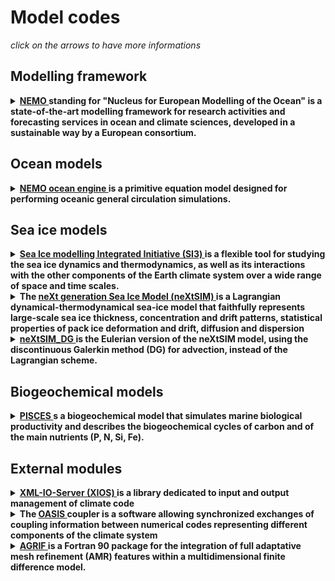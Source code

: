 # Model codes

*click on the arrows to have more informations*

## Modelling framework

<details>
  <summary><strong><a href="https://www.nemo-ocean.eu/"> NEMO </a> standing for "Nucleus for European Modelling of the Ocean" is a state-of-the-art modelling framework for research activities and forecasting services in ocean and climate sciences, developed in a sustainable way by a European consortium.</strong></summary>

<hr style="border:1px solid blue">  
  
The NEMO ocean model has 3 major components: NEMO-OCE models the ocean {thermo}dynamics and solves the primitive equations NEMO-ICE (SI3: Sea-Ice Integrated Initiative) models sea-ice {thermo}dynamics, brine inclusions and subgrid-scale thickness variations and NEMO-TOP (Tracers in the Ocean Paradigm) models the {on,off}line oceanic tracers transport and biogeochemical processes. Adaptative mesh refinement is available in NEMO through the AGRIF package (go to the [external modules](#external-modules) section pour more information
    
  
Go to the [Ocean models](#ocean-models), the [Sea ice models](#sea-ice-models) and the [Biogeochemical models](#biogeochemical-models) sections to have more details about NEMO-OCE, SI3 and PISCES

In the MEOM team, this modelling framework is widely used for :
  * realistic global or regional simulations of the ocean and the sea-ice,   
  * stochastic ensemble runs of ocean, sea-ice and biogechestry
  * ...
  
Got to [the configuration information page](https://github.com/meom-group/data-tools-inventory/blob/main/dynamical-models/model-configurations.md) for a description of the scripts needed to run NEMO and to the [the simulation data page](https://github.com/meom-group/data-tools-inventory/blob/main/dynamical-models/simulation-data.md) for informations on where to find and how to build configuration files.
  
<hr style="border:1px solid blue">  
</details>

## Ocean models

<details>
  <summary><strong> <a href="https://zenodo.org/record/6334656#.YsbRaOxByBQ"> NEMO ocean engine </a> is a primitive equation model designed for performing oceanic general circulation simulations.</strong> </summary>

<hr style="border:1px solid blue">  

This primitive equation model is adapted to regional and global ocean circulation problems down to kilometric scale. Prognostic variables are the three-dimensional velocity field, a non-linear sea surface height, the Conservative Temperature and the Absolute Salinity. In the horizontal direction, the model uses a curvilinear orthogonal grid and in the vertical direction, a full or partial step z-coordinate, or s-coordinate, or a mixture of the two. The distribution of variables is a three-dimensional Arakawa C-type grid. Various physical choices are available to describe ocean physics, so as various HPC functionalities to improve performances.
  
In MEOM team, NEMO ocean model is usually coupled to SI3 or neXtSIM sea ice models and sometimes to PISCES.
  
<hr style="border:1px solid blue">  
</details>

## Sea ice models

<details>
  <summary><strong> <a href="https://forge.ipsl.jussieu.fr/nemo/chrome/site/doc/SI3/manual/pdf/SI3_manual.pdf"> Sea Ice modelling Integrated Initiative (SI3) </a> is a flexible tool for studying the sea ice dynamics and thermodynamics, as well as its interactions with the other components of the Earth climate system over a wide range of space and time scales.</strong></summary>
 
<hr style="border:1px solid blue">  

Designed for global to regional applications up to 10 km of effective resolution, SI3 is a curvilinear grid, finite-difference implementation of the classical AIDJEX model (Arctic Ice Dynamics Joint EXperiment), combining the conservation of momentum for viscous-plastic continuum, energy and salt-conserving halo-thermodynamics, an explicit representation of subgrid-scale ice thickness variations, snow and melt ponds. An option to switch back to the single-category (or 2-level) framework provides a cheap sea ice modelling solution.
    
<hr style="border:1px solid blue">  
</details>

<details>
  <summary><strong> The <a href="https://tc.copernicus.org/articles/10/1055/2016/tc-10-1055-2016.pdf"> neXt generation Sea Ice Model (neXtSIM) </a> is a Lagrangian dynamical-thermodynamical sea-ice model that faithfully represents large-scale sea ice thickness, concentration and drift patterns, statistical properties of pack ice deformation and drift, diffusion and dispersion </strong></summary>
 
<hr style="border:1px solid blue">  
  
neXtSIM was developed to explore the role of sea-ice mechanics and dynamics in determining the large-scale behaviour of Arctic sea ice and exhibits a strong capacity for short-term sea ice forecasting at Pan-Arctic scales. As such, it has served as a testing and development ground for the brittle sea-ice rheologies developed over the past decade.
  
 In MEOM team, neXtSIM is coupled to the NEMO ocean engine or is run in a standalone development mode to improve forecast.
  
<hr style="border:1px solid blue">  
  
</details>


<details>
  <summary><strong> <a href="https://nextsim-dg.readthedocs.io/en/latest/?badge=latest"> neXtSIM_DG </a> is the Eulerian version of the neXtSIM model, using the discontinuous Galerkin method (DG) for advection, instead of the Lagrangian scheme.</strong></summary>
    
<hr style="border:1px solid blue">  

neXtSIM_DG is cuurently in development in the framework of [SASIP project](https://sasip-climate.github.io/)
  
The DG method that has proven extremely effective and efficient in retaining high gradients in fluid dynamics.
  
With the new version we aim to extend the use of the model to fully coupled and global simulations, resulting in a model that can be used from regional short term forecasting applications to global climate simulations. To achieve this, the model infrastructure will be modular and flexible, so that it can easily be coupled to other models and systems and so that new parameterisations and physical routines can easily be added. The dynamical core will use the DG method to ensure the best possible preservation of high gradients in an Eulerian framework, while still maintaining good computational performance.
  
<hr style="border:1px solid blue">  
</details>

## Biogeochemical models

<details>
  <summary><strong> <a href="https://gmd.copernicus.org/articles/8/2465/2015/gmd-8-2465-2015.pdf"> PISCES </a> s a biogeochemical model that simulates marine biological productivity and describes the biogeochemical cycles of carbon and of the main nutrients (P, N, Si, Fe). </strong></summary>
 
<hr style="border:1px solid blue">  

It is the marine biogeochemistry component of two ocean modeling platforms (NEMO and CROCO), three Earth System models (IPSL-CM, CNRM-CM and EC-Earth) and one operational oceanographic system (MERCATOR-Ocean).
    
<hr style="border:1px solid blue">  
</details>

## External modules


<details>
  <summary><strong> <a href="https://forge.ipsl.jussieu.fr/ioserver"> XML-IO-Server (XIOS) </a> is a library dedicated to input and output management of climate code</strong></summary>
 
<hr style="border:1px solid blue">  
This library outsources the management of output diagnostic and allows some temporal and spatial post-processing operations. It aims at improving flexibility and perfomance.
    
<hr style="border:1px solid blue">  
</details>

<details>
  <summary><strong> The <a href="https://gmd.copernicus.org/articles/10/3297/2017/gmd-10-3297-2017.pdf"> OASIS </a> coupler is a software allowing synchronized exchanges of coupling information between numerical codes representing different components of the climate system </strong></summary>
 
<hr style="border:1px solid blue">  

When interfaced with the Model Coupling Toolkit (MCT), OASIS3-MCT offers a fully parallel implementation of coupling field regridding and exchange. Low-intrusiveness, portability and flexibility are OASIS3-MCT key design concepts. 
    
<hr style="border:1px solid blue">  
</details>


<details>
  <summary><strong> <a href="http://agrif.imag.fr/"> AGRIF </a> is a Fortran 90 package for the integration of full adaptative mesh refinement (AMR) features within a multidimensional finite difference model. </strong></summary>
 
<hr style="border:1px solid blue">  
Its main objective is to simplify the integration of these capacities in an existing model with almost no changes in this one. 


    
<hr style="border:1px solid blue">  
</details>

